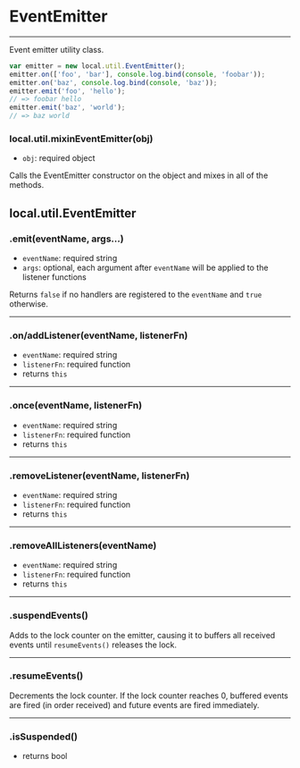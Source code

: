 EventEmitter
============

---

Event emitter utility class.

```javascript
var emitter = new local.util.EventEmitter();
emitter.on(['foo', 'bar'], console.log.bind(console, 'foobar'));
emitter.on('baz', console.log.bind(console, 'baz'));
emitter.emit('foo', 'hello');
// => foobar hello
emitter.emit('baz', 'world');
// => baz world
```

### local.util.mixinEventEmitter(obj)

 - `obj`: required object

Calls the EventEmitter constructor on the object and mixes in all of the methods.

## local.util.EventEmitter

### .emit(eventName, <span class="muted">args...</span>)

 - `eventName`: required string
 - `args`: optional, each argument after `eventName` will be applied to the listener functions

Returns `false` if no handlers are registered to the `eventName` and `true` otherwise.

---

### .on/addListener(eventName, listenerFn)

 - `eventName`: required string
 - `listenerFn`: required function
 - returns `this`

---

### .once(eventName, listenerFn)

 - `eventName`: required string
 - `listenerFn`: required function
 - returns `this`

---

### .removeListener(eventName, listenerFn)

 - `eventName`: required string
 - `listenerFn`: required function
 - returns `this`

---

### .removeAllListeners(eventName)

 - `eventName`: required string
 - `listenerFn`: required function
 - returns `this`

---

### .suspendEvents()

Adds to the lock counter on the emitter, causing it to buffers all received events until `resumeEvents()` releases the lock.

---

### .resumeEvents()

Decrements the lock counter. If the lock counter reaches 0, buffered events are fired (in order received) and future events are fired immediately.

---

### .isSuspended()

 - returns bool
